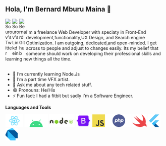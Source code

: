 
## Hola, I'm Bernard Mburu Maina 👋

<a href="https://twitter.com/Benfabulous">
  <img align="left" alt="Sourov's Twitter" width="22px" src="https://cdn.jsdelivr.net/npm/simple-icons@v3/icons/twitter.svg" />
</a>
<a href="https://www.linkedin.com/in/fabulous-designs-81ba8a220/">
  <img align="left" alt="Sourov's Linkdein" width="22px" src="https://cdn.jsdelivr.net/npm/simple-icons@v3/icons/linkedin.svg" />
</a>
<a href="https://github.com/fabulousDesigns">
  <img align="left" alt="Bernard Github" width="22px" src="https://cdn.jsdelivr.net/npm/simple-icons@v3/icons/github.svg" />
</a>

<br/>
<br/>
I'm a freelance Web Developer with speciaty in Front-End development,functionality,UX Design, and Search engine Optimization. I am outgoing, dedicated,and open-minded. I get across to people and adjust to changes easily. Its my belief that someone should work on developing their professional skills and learning new things all the time.
<br/>
<br/>

- 🌱 I’m currently learning Node.Js
- 👯 I’m a part time VFX artist.
- 💬 Ask me about any tech related stuff.
- 😄 Pronouns: He/His
- ⚡ Fun fact: I had a fitbit but sadly I'm a Software Engineer.

**Languages and Tools**

<code><img height="40" src="bernard-mburu-master/react-native.png"></code>
<code><img height="40" src="bernard-mburu-master/android.png"></code>
<code><img height="40" src="bernard-mburu-master/nodejs.png"></code>
<code><img height="40" src="bernard-mburu-master/bootstrap.png"></code>
<code><img height="40" src="bernard-mburu-master/JavaScript.png"></code>
<code><img height="40" src="bernard-mburu-master/php.png"></code>
<code><img height="40" src="bernard-mburu-master/swift.png"></code>
<code><img height="40" src="bernard-mburu-master/flutter.png"></code>
<code><img height="40" src="bernard-mburu-master/dart.png"></code>
